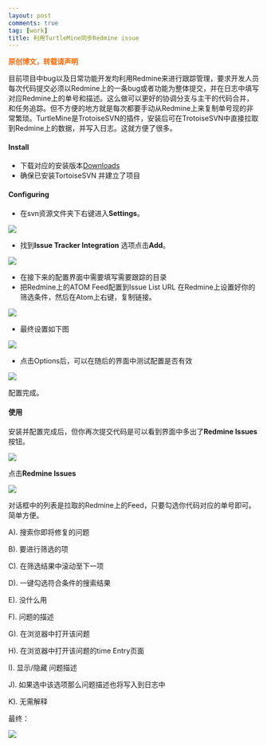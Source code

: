 ```yaml
---
layout: post
comments: true
tag: [work]
title: 利用TurtleMine同步Redmine issue
---
```


<span style="color: #ff6600;"><strong>原创博文，转载请声明</strong></span>

目前项目中bug以及日常功能开发均利用Redmine来进行跟踪管理，要求开发人员每次代码提交必须以Redmine上的一条bug或者功能为整体提交，并在日志中填写对应Redmine上的单号和描述。这么做可以更好的协调分支与主干的代码合并，和任务追踪。但不方便的地方就是每次都要手动从Redmine上来复制单号现的非常繁琐。TurtleMine是TrotoiseSVN的插件，安装后可在TrotoiseSVN中直接拉取到Redmine上的数据，并写入日志。这就方便了很多。

#### Install

* 下载对应的安装版本[Downloads](https://code.google.com/archive/p/turtlemine/downloads)
* 确保已安装TortoiseSVN 并建立了项目

#### Configuring

* 在svn资源文件夹下右键进入**Settings**。

![](../../images/tur01.png)

* 找到**Issue Tracker Integration** 选项点击**Add**。

![](../../images/tur02.png)

* 在接下来的配置界面中需要填写需要跟踪的目录
* 把Redmine上的ATOM Feed配置到Issue List URL
  在Redmine上设置好你的筛选条件，然后在Atom上右键，复制链接。

![](../../images/tur03.png)

* 最终设置如下图

![](../../images/tur04.png)

* 点击Options后，可以在随后的界面中测试配置是否有效

![](../../images/tur05.png)

配置完成。

#### 使用

安装并配置完成后，但你再次提交代码是可以看到界面中多出了**Redmine Issues**按钮。

![](../../images/tur06.png)

点击**Redmine Issues**

![](../../images/tur07.png)

对话框中的列表是拉取的Redmine上的Feed，只要勾选你代码对应的单号即可。简单方便。

A). 搜索你即将修复的问题

B). 要进行筛选的项

C). 在筛选结果中滚动至下一项

D). 一键勾选符合条件的搜索结果

E). 没什么用

F). 问题的描述

G). 在浏览器中打开该问题

H). 在浏览器中打开该问题的time Entry页面

I). 显示/隐藏 问题描述

J). 如果选中该选项那么问题描述也将写入到日志中

K). 无需解释

最终：

![](../../images/tur09.png)